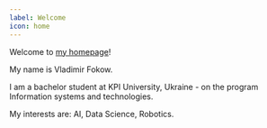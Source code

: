 ```yaml
---
label: Welcome
icon: home
---
```


Welcome to [my homepage](https://vladimirfokow.github.io)!

My name is Vladimir Fokow.

I am a bachelor student at KPI University, Ukraine - on the program Information systems and technologies. 

My interests are: AI, Data Science, Robotics.

